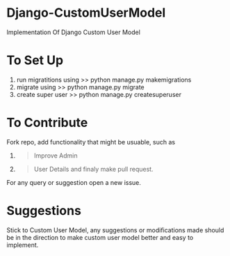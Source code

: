 # Django-CustomUserModel
Implementation Of Django Custom User Model

# To Set Up

1. run migratitions using >> python manage.py makemigrations
2. migrate using >> python manage.py migrate
3. create super user >> python manage.py createsuperuser

# To Contribute

Fork repo, add functionality that might be usuable, such as
1. > Improve Admin
2. > User Details
 and finaly make pull request.
 
 For any query or suggestion open a new issue.
 
 # Suggestions
  
  Stick to Custom User Model, any suggestions or modifications made should be in the direction to make custom user model better and easy 
  to implement.
